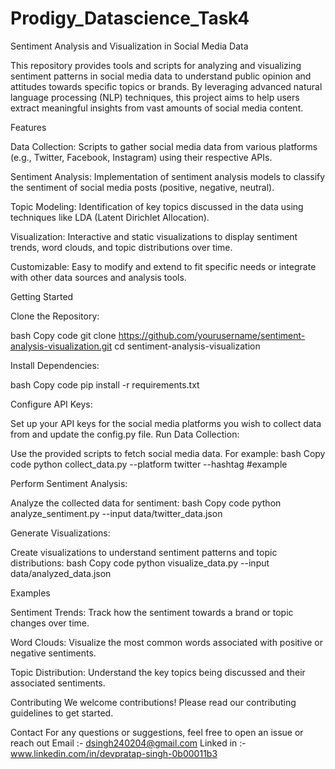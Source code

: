# Prodigy_Datascience_Task4
Sentiment Analysis and Visualization in Social Media Data

This repository provides tools and scripts for analyzing and visualizing sentiment patterns in social media data to understand public opinion and attitudes towards specific topics or brands. By leveraging advanced natural language processing (NLP) techniques, this project aims to help users extract meaningful insights from vast amounts of social media content.

Features

Data Collection: 
Scripts to gather social media data from various platforms (e.g., Twitter, Facebook, Instagram) using their respective APIs.

Sentiment Analysis: 
Implementation of sentiment analysis models to classify the sentiment of social media posts (positive, negative, neutral).

Topic Modeling: 
Identification of key topics discussed in the data using techniques like LDA (Latent Dirichlet Allocation).

Visualization: 
Interactive and static visualizations to display sentiment trends, word clouds, and topic distributions over time.

Customizable: 
Easy to modify and extend to fit specific needs or integrate with other data sources and analysis tools.

Getting Started

Clone the Repository:

bash
Copy code
git clone https://github.com/yourusername/sentiment-analysis-visualization.git
cd sentiment-analysis-visualization

Install Dependencies:

bash
Copy code
pip install -r requirements.txt

Configure API Keys:

Set up your API keys for the social media platforms you wish to collect data from and update the config.py file.
Run Data Collection:

Use the provided scripts to fetch social media data. For example:
bash
Copy code
python collect_data.py --platform twitter --hashtag #example

Perform Sentiment Analysis:

Analyze the collected data for sentiment:
bash
Copy code
python analyze_sentiment.py --input data/twitter_data.json

Generate Visualizations:

Create visualizations to understand sentiment patterns and topic distributions:
bash
Copy code
python visualize_data.py --input data/analyzed_data.json

Examples

Sentiment Trends:
Track how the sentiment towards a brand or topic changes over time.

Word Clouds:
Visualize the most common words associated with positive or negative sentiments.

Topic Distribution: 
Understand the key topics being discussed and their associated sentiments.

Contributing
We welcome contributions! Please read our contributing guidelines to get started.

Contact
For any questions or suggestions, feel free to open an issue or reach out 
Email :- dsingh240204@gmail.com
Linked in :- www.linkedin.com/in/devpratap-singh-0b00011b3
